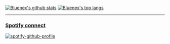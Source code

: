 [![Bluenex's github stats](https://github-readme-stats.bluenex.vercel.app/api?username=bluenex&count_private=true&show_icons=true&theme=prussian)](https://github.com/anuraghazra/github-readme-stats)
[![Bluenex's top langs](https://github-readme-stats.bluenex.vercel.app/api/top-langs/?username=bluenex&count_private=true&show_icons=true&theme=prussian&hide=openedge%20abl,html)](https://github.com/anuraghazra/github-readme-stats)

----

### [Spotify connect](https://github.com/kittinan/spotify-github-profile)

[![spotify-github-profile](https://spotify-github-profile.vercel.app/api/view?uid=21jd5zwzpynvwjevxr7daanea&cover_image=true&theme=novatorem)](https://github.com/kittinan/spotify-github-profile)
